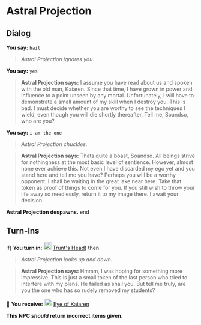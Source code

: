 # Astral Projection

## Dialog

**You say:** `hail`



>*Astral Projection ignores you.*


**You say:** `yes`



>**Astral Projection says:** I assume you have read about us and spoken with the old man, Kaiaren. Since that time, I have grown in power and influence to a point unseen by any mortal. Unfortunately, I will have to demonstrate a small amount of my skill when I destroy you. This is bad. I must decide whether you are worthy to see the techniques I wield, even though you will die shortly thereafter. Tell me, Soandso, who are you?

**You say:** `i am the one`



>*Astral Projection chuckles.*


>**Astral Projection says:** Thats quite a boast, Soandso. All beings strive for nothingness at the most basic level of sentience. However, almost none ever achieve this. Not even I have discarded my ego yet and you stand here and tell me you have? Perhaps you will be a worthy opponent. I shall be waiting in the great lake near here. Take that token as proof of things to come for you. If you still wish to throw your life away so needlessly, return it to my image there. I await your decision.


**Astral Projection despawns.**
end

## Turn-Ins






if( **You turn in:** <img style="background:url(/static/icons/blank_slot.gif);width:20px;height:20px;" src="/static/icons/item_920.png" alt="" /> <a
                                href="/item/1686" data-url="1686" class="tooltip-link link">Trunt's Head</a>) then 


>*Astral Projection looks up and down.*


>**Astral Projection says:** Hmmm, I was hoping for something more impressive. This is just a small token of the last person who tried to interfere with my plans. He failed as shall you. But tell me truly, are you the one who has so rudely removed my students?


 &#127873; **You receive:**  <img style="background:url(/static/icons/blank_slot.gif);width:20px;height:20px;" src="/static/icons/item_917.png" alt="" /> <a
                                href="/item/1687" data-url="1687" class="tooltip-link link">Eye of Kaiaren</a> 

 

**This NPC *should* return incorrect items given.**
